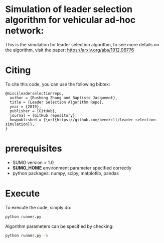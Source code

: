 # Simulation of leader selection algorithm for vehicular ad-hoc network:
This is the simulation for leader selection algorithm, to see more details on the algorithm, visit the paper:
https://arxiv.org/abs/1912.06776

# Citing
To cite this code, you can use the following bibtex:
```
@misc{leaderselectionrepo,
  author = {Rusheng Zhang and Baptiste Jacquemot},
  title = {Leader Selection Algorithm Repo},
  year = {2019},
  publisher = {GitHub},
  journal = {GitHub repository},
  howpublished = {\url{https://github.com/beedrill/leader-selection-simulation}},
}
```
# prerequisites
- SUMO version > 1.0
- __SUMO_HOME__ environment parameter specified correctly
- python packages: numpy, scipy, matplotlib, pandas

# Execute
To execute the code, simply do:
```bash
python runner.py
```

Algorithm parameters can be specified by checking:
```bash
python runner.py -h
```